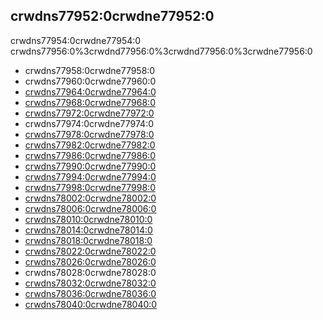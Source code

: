 ## crwdns77952:0crwdne77952:0

crwdns77954:0crwdne77954:0 crwdns77956:0%3crwdnd77956:0%3crwdnd77956:0%3crwdne77956:0

- crwdns77958:0crwdne77958:0
- crwdns77960:0crwdne77960:0
- [crwdns77964:0crwdne77964:0](crwdns77962:0crwdne77962:0)
- [crwdns77968:0crwdne77968:0](crwdns77966:0crwdne77966:0)
- [crwdns77972:0crwdne77972:0](crwdns77970:0crwdne77970:0)
- crwdns77974:0crwdne77974:0
- [crwdns77978:0crwdne77978:0](crwdns77976:0crwdne77976:0)
- [crwdns77982:0crwdne77982:0](crwdns77980:0crwdne77980:0)
- [crwdns77986:0crwdne77986:0](crwdns77984:0crwdne77984:0)
- [crwdns77990:0crwdne77990:0](crwdns77988:0crwdne77988:0)
- [crwdns77994:0crwdne77994:0](crwdns77992:0crwdne77992:0)
- [crwdns77998:0crwdne77998:0](crwdns77996:0crwdne77996:0)
- [crwdns78002:0crwdne78002:0](crwdns78000:0crwdne78000:0)
- [crwdns78006:0crwdne78006:0](crwdns78004:0crwdne78004:0)
- [crwdns78010:0crwdne78010:0](crwdns78008:0crwdne78008:0)
- [crwdns78014:0crwdne78014:0](crwdns78012:0crwdne78012:0)
- [crwdns78018:0crwdne78018:0](crwdns78016:0crwdne78016:0)
- [crwdns78022:0crwdne78022:0](crwdns78020:0crwdne78020:0)
- [crwdns78026:0crwdne78026:0](crwdns78024:0crwdne78024:0)
- crwdns78028:0crwdne78028:0
- [crwdns78032:0crwdne78032:0](crwdns78030:0crwdne78030:0)
- [crwdns78036:0crwdne78036:0](crwdns78034:0crwdne78034:0)
- [crwdns78040:0crwdne78040:0](crwdns78038:0crwdne78038:0)
